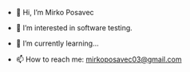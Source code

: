 - 👋 Hi, I’m Mirko Posavec
- 👀 I’m interested in software testing.
- 🌱 I’m currently learning...

- 📫 How to reach me: mirkoposavec03@gmail.com

<!---
Mirkos1795/Mirkos1795 is a ✨ special ✨ repository because its `README.md` (this file) appears on your GitHub profile.
You can click the Preview link to take a look at your changes.
--->
